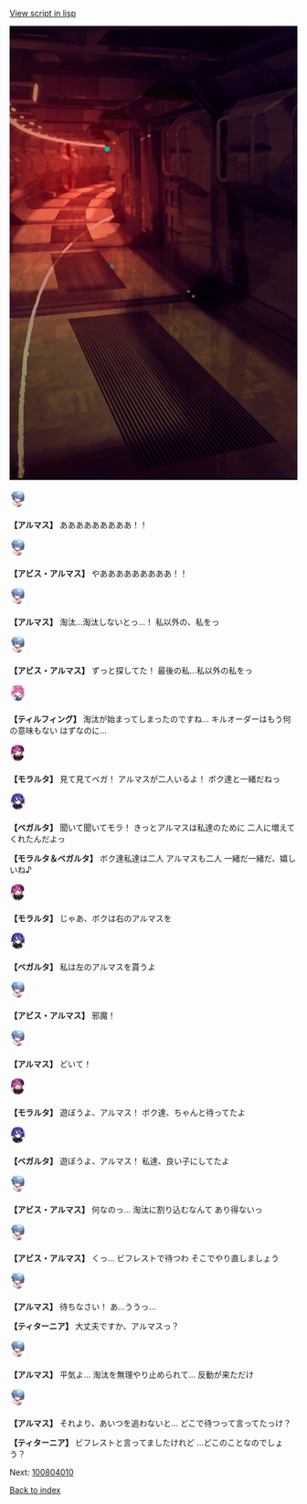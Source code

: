 [View script in lisp](../scripts/100803063.txt)

![red_corridor.png](../images/backgrounds/red_corridor.png)

<img src="../images/units/3840001.png" alt="3840001.png" height="34"/>

**【アルマス】**
あああああああああ！！

<img src="../images/units/3840001.png" alt="3840001.png" height="34"/>

**【アビス・アルマス】**
やあああああああああ！！

<img src="../images/units/3840001.png" alt="3840001.png" height="34"/>

**【アルマス】**
淘汰…淘汰しないとっ…！
私以外の、私をっ

<img src="../images/units/3840001.png" alt="3840001.png" height="34"/>

**【アビス・アルマス】**
ずっと探してた！
最後の私…私以外の私をっ

<img src="../images/units/3101411.png" alt="3101411.png" height="34"/>

**【ティルフィング】**
淘汰が始まってしまったのですね…
キルオーダーはもう何の意味もない
はずなのに…

<img src="../images/units/3104011.png" alt="3104011.png" height="34"/>

**【モラルタ】**
見て見てベガ！
アルマスが二人いるよ！
ボク達と一緒だねっ

<img src="../images/units/3104111.png" alt="3104111.png" height="34"/>

**【ベガルタ】**
聞いて聞いてモラ！
きっとアルマスは私達のために
二人に増えてくれたんだよっ

**【モラルタ＆ベガルタ】**
ボク達私達は二人
アルマスも二人
一緒だ一緒だ、嬉しいね♪

<img src="../images/units/3104011.png" alt="3104011.png" height="34"/>

**【モラルタ】**
じゃあ、ボクは右のアルマスを

<img src="../images/units/3104111.png" alt="3104111.png" height="34"/>

**【ベガルタ】**
私は左のアルマスを貰うよ

<img src="../images/units/3840001.png" alt="3840001.png" height="34"/>

**【アビス・アルマス】**
邪魔！

<img src="../images/units/3840001.png" alt="3840001.png" height="34"/>

**【アルマス】**
どいて！

<img src="../images/units/3104011.png" alt="3104011.png" height="34"/>

**【モラルタ】**
遊ぼうよ、アルマス！
ボク達、ちゃんと待ってたよ

<img src="../images/units/3104111.png" alt="3104111.png" height="34"/>

**【ベガルタ】**
遊ぼうよ、アルマス！
私達、良い子にしてたよ

<img src="../images/units/3840001.png" alt="3840001.png" height="34"/>

**【アビス・アルマス】**
何なのっ…
淘汰に割り込むなんて
あり得ないっ

<img src="../images/units/3840001.png" alt="3840001.png" height="34"/>

**【アビス・アルマス】**
くっ…
ビフレストで待つわ
そこでやり直しましょう

<img src="../images/units/3840001.png" alt="3840001.png" height="34"/>

**【アルマス】**
待ちなさい！
あ…ううっ…

**【ティターニア】**
大丈夫ですか、アルマスっ？

<img src="../images/units/3840001.png" alt="3840001.png" height="34"/>

**【アルマス】**
平気よ…
淘汰を無理やり止められて…
反動が来ただけ

<img src="../images/units/3840001.png" alt="3840001.png" height="34"/>

**【アルマス】**
それより、あいつを追わないと…
どこで待つって言ってたっけ？

**【ティターニア】**
ビフレストと言ってましたけれど
…どこのことなのでしょう？

Next: [100804010](100804010.md)

[Back to index](index.md)
